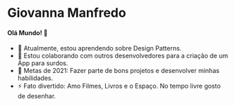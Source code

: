 # Giovanna Manfredo
#### Olá Mundo! 👋
- 🌱 Atualmente, estou aprendendo sobre Design Patterns.
- 👯 Estou colaborando com outros desenvolvedores para a criação de um App para surdos.
- 🥅 Metas de 2021: Fazer parte de bons projetos e desenvolver minhas habilidades.
- ⚡ Fato divertido: Amo Filmes, Livros e o Espaço. No tempo livre gosto de desenhar. 



